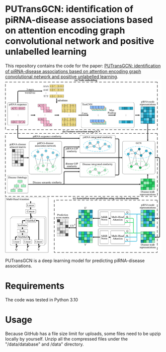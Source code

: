 # PUTransGCN: identiﬁcation of piRNA-disease associations based on attention encoding graph convolutional network and positive unlabelled learning

This repository contains the code for the paper: [PUTransGCN: identiﬁcation of piRNA-disease associations based on attention encoding graph convolutional network and positive unlabelled learning]().
![Alt text](fig/flowchart.jpg?raw=true "PUTransGCN flowchart")

PUTransGCN is a deep learning model for predicting piRNA-disease associations.

# Requirements

The code was tested in Python 3.10

# Usage

Because GitHub has a file size limit for uploads, some files need to be upzip locally by yourself.
Unzip all the compressed files under the "/data/database" and /data" directory.

